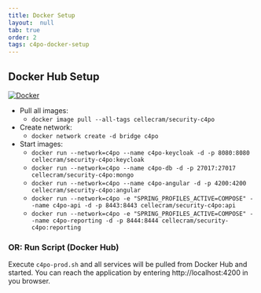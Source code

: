 ```yaml
---
title: Docker Setup
layout:  null
tab: true
order: 2
tags: c4po-docker-setup
---
```


## Docker Hub Setup
[![Docker](https://img.shields.io/badge/docker-%230db7ed.svg?style=for-the-badge&logo=docker&logoColor=white)](https://hub.docker.com/repository/docker/cellecram/security-c4po/general)
* Pull all images:
    * `docker image pull --all-tags cellecram/security-c4po`
* Create network:
    * `docker network create -d bridge c4po`
* Start images:
    * `docker run --network=c4po --name c4po-keycloak -d -p 8080:8080 cellecram/security-c4po:keycloak`
    * `docker run --network=c4po --name c4po-db -d -p 27017:27017 cellecram/security-c4po:mongo`
    * `docker run --network=c4po --name c4po-angular -d -p 4200:4200 cellecram/security-c4po:angular`
    * `docker run --network=c4po -e "SPRING_PROFILES_ACTIVE=COMPOSE" --name c4po-api -d -p 8443:8443 cellecram/security-c4po:api`
    * `docker run --network=c4po -e "SPRING_PROFILES_ACTIVE=COMPOSE" --name c4po-reporting -d -p 8444:8444 cellecram/security-c4po:reporting`

### OR: Run Script (Docker Hub)
Execute `c4po-prod.sh` and all services will be pulled from Docker Hub and started.
You can reach the application by entering http://localhost:4200 in you browser.